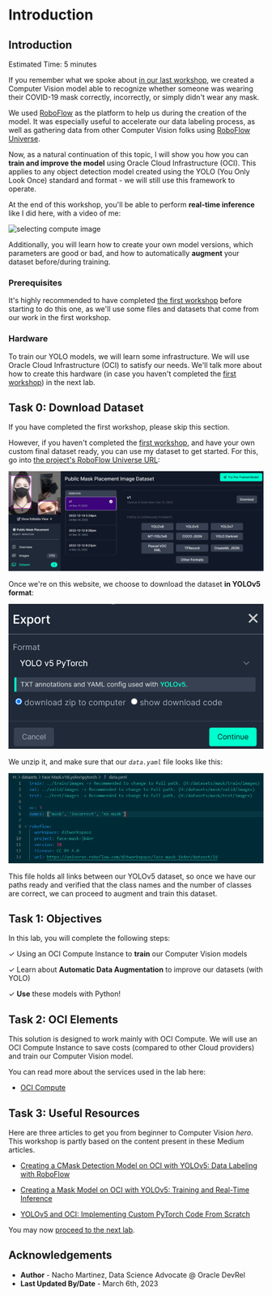 # Introduction

## Introduction

Estimated Time: 5 minutes

If you remember what we spoke about [in our last workshop](../../workshops/mask_detection_labeling/index.html), we created a Computer Vision model able to recognize whether someone was wearing their COVID-19 mask correctly, incorrectly, or simply didn't wear any mask.

We used [RoboFlow](https://roboflow.com) as the platform to help us during the creation of the model. It was especially useful to accelerate our data labeling process, as well as gathering data from other Computer Vision folks using [RoboFlow Universe](https://universe.roboflow.com/).

Now, as a natural continuation of this topic, I will show you how you can **train and improve the model** using Oracle Cloud Infrastructure (OCI). This applies to any object detection model created using the YOLO (You Only Look Once) standard and format - we will still use this framework to operate.

At the end of this workshop, you'll be able to perform **real-time inference** like I did here, with a video of me:

![selecting compute image](./images/yt_result.gif)

Additionally, you will learn how to create your own model versions, which parameters are good or bad, and how to automatically **augment** your dataset before/during training.

### Prerequisites

It's highly recommended to have completed [the first workshop](../../workshops/mask_detection_labeling/index.html) before starting to do this one, as we'll use some files and datasets that come from our work in the first workshop.

### Hardware

To train our YOLO models, we will learn some infrastructure. We will use Oracle Cloud Infrastructure (OCI) to satisfy our needs. We'll talk more about how to create this hardware (in case you haven't completed the [first workshop](../../workshops/mask_detection_labeling/index.html)) in the next lab.

## Task 0: Download Dataset

If you have completed the first workshop, please skip this section.

However, if you haven't completed the [first workshop](../../workshops/mask_detection_labeling/index.html), and have your own custom final dataset ready, you can use my dataset to get started. For this, go into [the project's RoboFlow Universe URL](https://universe.roboflow.com/jasperan/public-mask-placement/dataset/4):

![access dataset](./images/access_dataset.png)

Once we're on this website, we choose to download the dataset **in YOLOv5 format**:

![click the download button](./images/click_download_button.png)

We unzip it, and make sure that our _`data.yaml`_ file looks like this:

![yaml format](./images/yaml_modified.png)

This file holds all links between our YOLOv5 dataset, so once we have our paths ready and verified that the class names and the number of classes are correct, we can proceed to augment and train this dataset.

## Task 1: Objectives

In this lab, you will complete the following steps:

&check; Using an OCI Compute Instance to **train** our Computer Vision models

&check; Learn about **Automatic Data Augmentation** to improve our datasets (with YOLO)

&check; **Use** these models with Python!

## Task 2: OCI Elements

This solution is designed to work mainly with OCI Compute. We will use an OCI Compute Instance to save costs (compared to other Cloud providers) and train our Computer Vision model.

You can read more about the services used in the lab here:
- [OCI Compute](https://www.oracle.com/cloud/compute/)

## Task 3: Useful Resources

Here are three articles to get you from beginner to Computer Vision *hero*. This workshop is partly based on the content present in these Medium articles.

- [Creating a CMask Detection Model on OCI with YOLOv5: Data Labeling with RoboFlow](https://medium.com/oracledevs/creating-a-cmask-detection-model-on-oci-with-yolov5-data-labeling-with-roboflow-5cff89cf9b0b)

- [Creating a Mask Model on OCI with YOLOv5: Training and Real-Time Inference](https://medium.com/oracledevs/creating-a-mask-model-on-oci-with-yolov5-training-and-real-time-inference-3534c7f9eb21)

- [YOLOv5 and OCI: Implementing Custom PyTorch Code From Scratch](https://medium.com/oracledevs/yolov5-and-oci-implementing-custom-pytorch-code-from-scratch-7c6b82b0b6b1)

You may now [proceed to the next lab](#next).

## Acknowledgements

* **Author** - Nacho Martinez, Data Science Advocate @ Oracle DevRel
* **Last Updated By/Date** - March 6th, 2023
